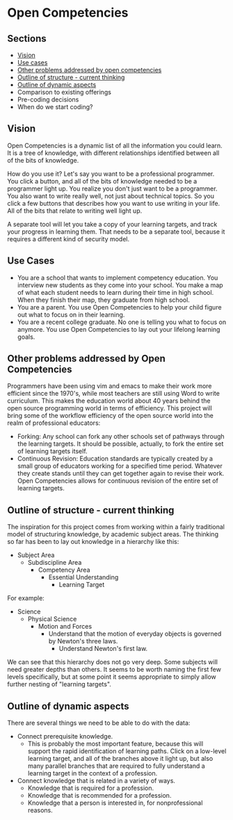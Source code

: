 Open Competencies
===

Sections
---
- [Vision](#vision)
- [Use cases](#use_cases)
- [Other problems addressed by open competencies](#other_problems)
- [Outline of structure - current thinking](#structure_outline)
- [Outline of dynamic aspects](#dynamic_outline)
- Comparison to existing offerings
- Pre-coding decisions
- When do we start coding?

<a name="vision"></a>Vision
-------
Open Competencies is a dynamic list of all the information you could learn.  It is a tree of knowledge, with different relationships identified between all of the bits of knowledge.

How do you use it?  Let's say you want to be a professional programmer.  You click a button, and all of the bits of knowledge needed to be a programmer light up.  You realize you don't just want to be a programmer.  You  also want to write really well, not just about technical topics.  So you click a few buttons that describes how you want to use writing in your life.  All of the bits that relate to writing well light up.

A separate tool will let you take a copy of your learning targets, and track your progress in learning them.  That needs to be a separate tool, because it requires a different kind of security model.

<a name="use_cases"></a>Use Cases
---------
- You are a school that wants to implement competency education.  You interview new students as they come into your school.  You make a map of what each student needs to learn during their time in high school.  When they finish their map, they graduate from high school.
- You are a parent.  You use Open Competencies to help your child figure out what to focus on in their learning.
- You are a recent college graduate.  No one is telling you what to focus on anymore.  You use Open Competencies to lay out your lifelong learning goals.

<a name="other_problems"></a>Other problems addressed by Open Competencies
---
Programmers have been using vim and emacs to make their work more efficient since the 1970's, while most teachers are still using Word to write curriculum.  This makes the education world about 40 years behind the open source programming world in terms of efficiency.  This project will bring some of the workflow efficiency of the open source world into the realm of professional educators:
- Forking:  Any school can fork any other schools set of pathways through the learning targets.  It should be possible, actually, to fork the entire set of learning targets itself.
- Continuous Revision:  Education standards are typically created by a small group of educators working for a specified time period.  Whatever they create stands until they can get together again to revise their work.  Open Competencies allows for continuous revision of the entire set of learning targets.

<a name="structure_outline"></a>Outline of structure - current thinking
---
The inspiration for this project comes from working within a fairly traditional model of structuring knowledge, by academic subject areas.  The thinking so far has been to lay out knowledge in a hierarchy like this:
- Subject Area
    - Subdiscipline Area
        - Competency Area
            - Essential Understanding
                - Learning Target

For example:
- Science
    - Physical Science
        - Motion and Forces
            - Understand that the motion of everyday objects is governed by Newton's three laws.
                - Understand Newton's first law.

We can see that this hierarchy does not go very deep.  Some subjects will need greater depths than others.  It seems to be worth naming the first few levels specifically, but at some point it seems appropriate to simply allow further nesting of "learning targets".

<a name="dynamic_outline"></a>Outline of dynamic aspects
---
There are several things we need to be able to do with the data:
- Connect prerequisite knowledge.
    - This is probably the most important feature, because this will support the rapid identification of learning paths.  Click on a low-level learning target, and all of the branches above it light up, but also many parallel branches that are required to fully understand a learning target in the context of a profession.
- Connect knowledge that is related in a variety of ways.
    - Knowledge that is required for a profession.
    - Knowledge that is recommended for a profession.
    - Knowledge that a person is interested in, for nonprofessional reasons.
